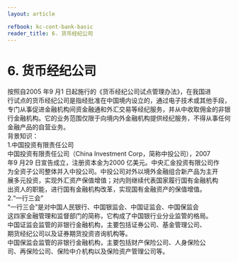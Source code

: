 ```yaml
---
layout: article

refbook: kc-cont-bank-basic
reader_title: 6. 货币经纪公司
---
```


# 6. 货币经纪公司

按照自2005 年9 月1 日起施行的《货币经纪公司试点管理办法》，在我国进<br />
    行试点的货币经纪公司是指经批准在中国境内设立的，通过电子技术或其他手段，<br />
    专门从事促进金融机构间资金融通和外汇交易等经纪服务，并从中收取佣金的非银<br />
    行金融机构。它的业务范围仅限于向境内外金融机构提供经纪服务，不得从事任何<br />
    金融产品的自营业务。<br />
    背景知识：<br />
    1.中国投资有限责任公司<br />
    中国投资有限责任公司（China Investment Corp，简称中投公司），2007<br />
    年9 月29 日宣告成立，注册资本金为2000 亿美元。中央汇金投资有限公司作<br />
    为全资子公司整体并入中投公司。中投公司对外以境外金融组合新产品为主开<br />
    展多元投资，实现外汇资产保值增值；对内则继续代表国家履行国有金融机构<br />
    出资人的职能，进行国有金融机构改革，实现国有金融资产的保值增值。<br />
    2.“一行三会”<br />
    “一行三会”是对中国人民银行、中国银监会、中国证监会、中国保监会<br />
    这四家金融管理和监督部门的简称，它构成了中国银行业分业监管的格局。<br />
    中国证监会监管的非银行金融机构，主要包括证券公司、基金管理公司、<br />
    期货经纪公司以及证券期货投资咨询机构等。<br />
    中国保监会监管的非银行金融机构，主要包括财产保险公司、人身保险公<br />
  司、再保险公司、保险中介机构以及保险资产管理公司等。